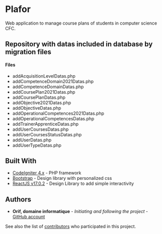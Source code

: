# Plafor

Web application to manage course plans of students in computer science CFC.
## Repository with datas included in database by migration files
#### Files
* addAcquisitionLevelDatas.php
* addCompetenceDomain2021Datas.php
* addCompetenceDomainDatas.php
* addCoursePlan2021Datas.php
* addCoursePlanDatas.php
* addObjective2021Datas.php
* addObjectiveDatas.php
* addOperationalCompetences2021Datas.php
* addOperationalCompetencesDatas.php
* addTrainerApprenticeDatas.php
* addUserCoursesDatas.php
* addUserCoursesStatusDatas.php
* addUserDatas.php
* addUserTypeDatas.php
## Built With

* [CodeIgniter 4.x](https://www.codeigniter.com/) - PHP framework
* [Bootstrap](https://getbootstrap.com/) - Design library with personalized css
* [ReactJS v17.0.2](https://fr.reactjs.org/) - Design Library to add simple interactivity

## Authors

* **Orif, domaine informatique** - *Initiating and following the project* - [GitHub account](https://github.com/OrifInformatique)

See also the list of [contributors](https://github.com/OrifInformatique/plafor/contributors) who participated in this project.
